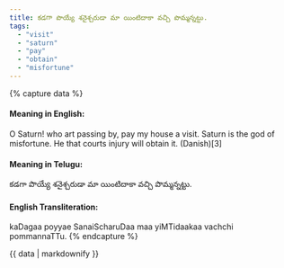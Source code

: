 ```yaml
---
title: కడగా పొయ్యే శనైశ్చరుడా మా యింటిదాకా వచ్చి పొమ్మన్నట్టు.
tags:
  - "visit"
  - "saturn"
  - "pay"
  - "obtain"
  - "misfortune"
---
```


{% capture data %}
#### Meaning in English:
O Saturn! who art passing by, pay my house a visit.
Saturn is the god of misfortune.
He that courts injury will obtain it. (Danish)[3]

#### Meaning in Telugu:
కడగా పొయ్యే శనైశ్చరుడా మా యింటిదాకా వచ్చి పొమ్మన్నట్టు.

#### English Transliteration:
kaDagaa poyyae SanaiScharuDaa maa yiMTidaakaa vachchi pommannaTTu.
{% endcapture %}

{{ data | markdownify }}

